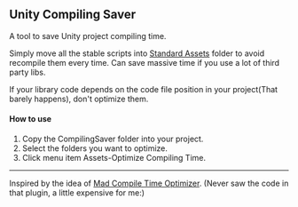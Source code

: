 ## Unity Compiling Saver

A tool to save Unity project compiling time.

Simply move all the stable scripts into [Standard Assets](http://docs.unity3d.com/Manual/ScriptCompileOrderFolders.html) folder to avoid recompile them every time. Can save massive time if you use a lot of third party libs.

If your library code depends on the code file position in your project(That barely happens), don't optimize them.

#### How to use

1. Copy the CompilingSaver folder into your project. 
2. Select the folders you want to optimize.
3. Click menu item Assets-Optimize Compiling Time.



---------------------

Inspired by the idea of [Mad Compile Time Optimizer](https://www.assetstore.unity3d.com/en/#!/content/34012). (Never saw the code in that plugin, a little expensive for me:)

